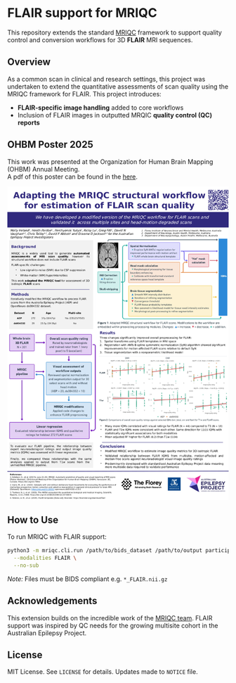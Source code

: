# FLAIR support for MRIQC

This repository extends the standard [MRIQC](https://github.com/poldracklab/mriqc) framework to support quality control and conversion workflows for 3D **FLAIR** MRI sequences.

## Overview

As a common scan in clinical and research settings, this project was undertaken to extend the quantitative assessments of scan quality using the MRIQC framework for FLAIR. This project introduces:

- **FLAIR-specific image handling** added to core workflows
- Inclusion of FLAIR images in outputted MRQIC **quality control (QC) reports**

## OHBM Poster 2025

This work was presented at the Organization for Human Brain Mapping (OHBM) Annual Meeting.  
A pdf of this poster can be found in the [here](docs/mriqc-flair/OHBM_eposter_mriqcflair.pdf).

![Poster preview](docs/mriqc-flair/OHBM_eposter_mriqcflair.png)

## How to Use

To run MRIQC with FLAIR support:

```bash
python3 -m mriqc.cli.run /path/to/bids_dataset /path/to/output participant \
  --modalities FLAIR \
  --no-sub
```

*Note:* Files must be BIDS compliant e.g. `*_FLAIR.nii.gz`


## Acknowledgements

This extension builds on the incredible work of the [MRIQC team](https://mriqc.readthedocs.io). FLAIR support was inspired by QC needs for the growing multisite cohort in the Australian Epilepsy Project.

## License

MIT License. See `LICENSE` for details. Updates made to `NOTICE` file. 
